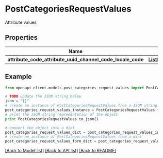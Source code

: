 # PostCategoriesRequestValues

Attribute values

## Properties
Name | Type | Description | Notes
------------ | ------------- | ------------- | -------------
**attribute_code_attribute_uuid_channel_code_locale_code** | [**List[PostCategoriesRequestValuesAttributeCodeAttributeUuidChannelCodeLocaleCodeInner]**](PostCategoriesRequestValuesAttributeCodeAttributeUuidChannelCodeLocaleCodeInner.md) |  | [optional] 

## Example

```python
from openapi_client.models.post_categories_request_values import PostCategoriesRequestValues

# TODO update the JSON string below
json = "{}"
# create an instance of PostCategoriesRequestValues from a JSON string
post_categories_request_values_instance = PostCategoriesRequestValues.from_json(json)
# print the JSON string representation of the object
print PostCategoriesRequestValues.to_json()

# convert the object into a dict
post_categories_request_values_dict = post_categories_request_values_instance.to_dict()
# create an instance of PostCategoriesRequestValues from a dict
post_categories_request_values_form_dict = post_categories_request_values.from_dict(post_categories_request_values_dict)
```
[[Back to Model list]](../README.md#documentation-for-models) [[Back to API list]](../README.md#documentation-for-api-endpoints) [[Back to README]](../README.md)


